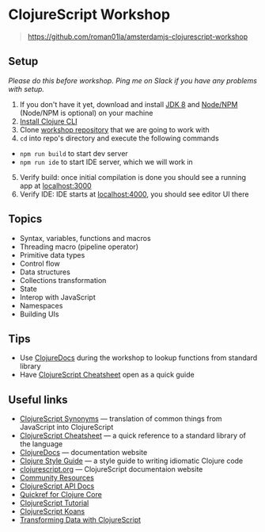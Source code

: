# ClojureScript Workshop

> https://github.com/roman01la/amsterdamjs-clojurescript-workshop

## Setup

_Please do this before workshop. Ping me on Slack if you have any problems with setup._

1.  If you don't have it yet, download and install [JDK 8](http://www.oracle.com/technetwork/java/javase/downloads/jdk8-downloads-2133151.html) and [Node/NPM](https://nodejs.org/en/download/) (Node/NPM is optional) on your machine
2.  [Install Clojure CLI](https://clojure.org/guides/getting_started#_clojure_installer_and_cli_tools)
3.  Clone [workshop repository](https://github.com/roman01la/amsterdamjs-clojurescript-workshop) that we are going to work with
4.  `cd` into repo's directory and execute the following commands

* `npm run build` to start dev server
* `npm run ide` to start IDE server, which we will work in

5.  Verify build: once initial compilation is done you should see a running app at [localhost:3000](http://localhost:3000)
6.  Verify IDE: IDE starts at [localhost:4000](http://localhost:4000), you should see editor UI there

## Topics

* Syntax, variables, functions and macros
* Threading macro (pipeline operator)
* Primitive data types
* Control flow
* Data structures
* Collections transformation
* State
* Interop with JavaScript
* Namespaces
* Building UIs

## Tips

* Use [ClojureDocs](https://clojuredocs.org/) during the workshop to lookup functions from standard library
* Have [ClojureScript Cheatsheet](http://cljs.info/cheatsheet/) open as a quick guide

## Useful links

* [ClojureScript Synonyms](https://kanaka.github.io/clojurescript/web/synonym.html) — translation of common things from JavaScript into ClojureScript
* [ClojureScript Cheatsheet](http://cljs.info/cheatsheet/) — a quick reference to a standard library of the language
* [ClojureDocs](https://clojuredocs.org/) — documentation website
* [Clojure Style Guide](https://github.com/bbatsov/clojure-style-guide) — a style guide to writing idiomatic Clojure code
* [clojurescript.org](https://clojurescript.org/) — ClojureScript documentaion website
* [Community Resources](http://clojure.org/community/resources)
* [ClojureScript API Docs](http://cljs.github.io/api/)
* [Quickref for Clojure Core](https://clojuredocs.org/quickref)
* [ClojureScript Tutorial](https://www.niwi.nz/cljs-workshop/)
* [ClojureScript Koans](http://clojurescriptkoans.com/)
* [Transforming Data with ClojureScript](http://langintro.com/cljsbook/)
